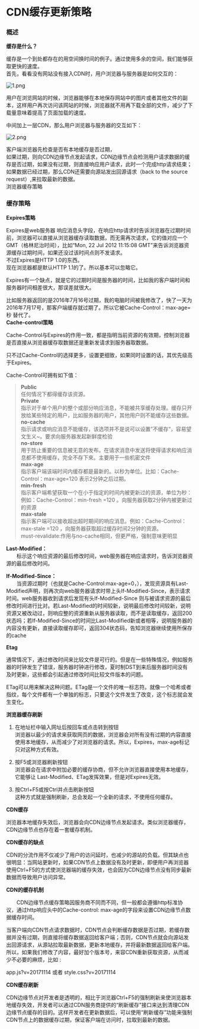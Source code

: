 # CDN缓存更新策略

### 概述

**缓存是什么？**

缓存是一个到处都存在的用空间换时间的例子。通过使用多余的空间，我们能够获取更快的速度。  
首先，看看没有网站没有接入CDN时，用户浏览器与服务器是如何交互的：

![](https://upload-images.jianshu.io/upload_images/6871092-c56c2322cfab46e6.png?imageMogr2/auto-orient/strip%7CimageView2/2/w/1240 "1.png")

用户在浏览网站的时候，浏览器能够在本地保存网站中的图片或者其他文件的副本，这样用户再次访问该网站的时候，浏览器就不用再下载全部的文件，减少了下载量意味着提高了页面加载的速度。

中间加上一层CDN，那么用户浏览器与服务器的交互如下：

![](https://upload-images.jianshu.io/upload_images/6871092-bf8e7a9758b9f75a.png?imageMogr2/auto-orient/strip%7CimageView2/2/w/1240 "2.png")

客户端浏览器先检查是否有本地缓存是否过期，  
如果过期，则向CDN边缘节点发起请求，CDN边缘节点会检测用户请求数据的缓存是否过期，如果没有过期，则直接响应用户请求，此时一个完成http请求结束；  
如果数据已经过期，那么CDN还需要向源站发出回源请求（back to the source request）,来拉取最新的数据。  
浏览器缓存策略



### 缓存策略



**Expires策略**

Expires是web服务器 响应消息头字段，在响应http请求时告诉浏览器在过期时间前，浏览器可以直接从浏览器缓存读取数据，而无需再次请求，它的值对应一个GMT（格林尼治时间），比如“Mon, 22 Jul 2012 11:15:08 GMT”来告诉浏览器资源缓存过期时间，如果还没过该时间点则不发请求。  
不过Expires是HTTP 1.0的东西。  
现在浏览器都是默认HTTP 1.1的了。所以基本可以忽略它。

Expires有一个缺点，就是它的过期时间是服务器的时间，比如我的客户端时间和服务器时间相差很大，那误差就很大。

比如服务器返回的是2016年7月16号过期，我的电脑时间被我修改了，快了一天为2016年7月17号，那客户端缓存就过期了。所以它被Cache-Control：max-age=秒 替代了。  
**Cache-control策略**

Cache-Control与Expires的作用一致，都是指明当前资源的有效期，控制浏览器是否直接从浏览器缓存取数据还是重新发请求到服务器取数据。

只不过Cache-Control的选择更多，设置更细致，如果同时设置的话，其优先级高于Expires。

Cache-Control可拥有如下值：

> **Public**  
> 任何情况下都得缓存该资源。  
> **Private**  
> 指示对于单个用户的整个或部分响应消息，不能被共享缓存处理。缓存只开放给某些特定的用户，比如服务器的用户，其他用户则不能缓存这些数据。  
> **no-cache**  
> 指示请求或响应消息不能缓存，该选项并不是说可以设置”不缓存“，容易望文生义~。要求向服务器发起新鲜度检验  
> **no-store**  
> 用于防止重要的信息被无意的发布。在请求消息中发送将使得请求和响应消息都不使用缓存，完全不存下來。主要用于一些机密文件  
> **max-age**  
> 指示客户端该端时间内缓存都是最新的。以秒为单位。比如：Cache-Control：max-age=120 表示2分钟之后过期。  
> **min-fresh**  
> 指示客户端希望获取一个在小于指定的时间内被更新过的资源，单位为秒：例如：Cache-Control：min-fresh =120 。向服务器获取2分钟内被更新过的资源  
> **max-stale**  
> 指示客户端可以接收超出超时期间的响应消息。例如：Cache-Control：max-stale =120 ，向服务器获取超过缓存时间2分钟的资源。  
> must-revalidate:作用与no-cache相同，但更严格，强制意味更明显

**Last-Modified：**  
　　标示这个响应资源的最后修改时间，web服务器在响应请求时，告诉浏览器资源的最后修改时间。

**If-Modified-Since：**  
　　当资源过期时（也就是Cache-Control:max-age=0，），发现资源具有Last-Modified声明，则再次向web服务器请求时带上头If-Modified-Since，表示请求时间。web服务器收到请求后发现有头If-Modified-Since 则与被请求资源的最后修改时间进行比对。若Last-Modified的时间较新，说明最后修改时间较新，说明资源又被改动过，则响应整的资源重新从服务器读取，而不是读取缓存，返回200状态吗；若If-Modified-Since的时间比Last-Modified新或者相等，说明服务器的内容没有更新，直接读取缓存即可，返回304状态码，告知浏览器继续使用所保存的cache

**Etag**

通常情况下，通过修改时间来比较文件是可行的。但是在一些特殊情况，例如服务器的时钟发生了错误，服务器时钟进行修改，夏时制DST到来后服务器时间没有及时更新，这些都会引起通过修改时间比较文件版本的问题。

ETag可以用来解决这种问题。ETag是一个文件的唯一标志符。就像一个哈希或者指纹，每个文件都有一个单独的标志，只要这个文件发生了改变，这个标志就会发生变化。

**浏览器缓存刷新**

1. 在地址栏中输入网址后按回车或点击转到按钮  
   浏览器以最少的请求来获取网页的数据，浏览器会对所有没有过期的内容直接使用本地缓存，从而减少了对浏览器的请求。所以，Expires，max-age标记只对这种方式有效。

2. 按F5或浏览器刷新按钮  
   浏览器会在请求中附加必要的缓存协商，但不允许浏览器直接使用本地缓存，它能够让 Last-Modified、ETag发挥效果，但是对Expires无效。

3. 按Ctrl+F5或按Ctrl并点击刷新按钮  
   这种方式就是强制刷新，总会发起一个全新的请求，不使用任何缓存。

**CDN缓存**

浏览器本地缓存失效后，浏览器会向CDN边缘节点发起请求。类似浏览器缓存，CDN边缘节点也存在着一套缓存机制。

**CDN缓存的缺点**

CDN的分流作用不仅减少了用户的访问延时，也减少的源站的负载。但其缺点也很明显：当网站更新时，如果CDN节点上数据没有及时更新，即便用户再浏览器使用Ctrl+F5的方式使浏览器端的缓存失效，也会因为CDN边缘节点没有同步最新数据而导致用户访问异常。

**CDN的缓存机制**

　　CDN边缘节点缓存策略因服务商不同而不同，但一般都会遵循http标准协议，通过http响应头中的Cache-control: max-age的字段来设置CDN边缘节点数据缓存时间。

当客户端向CDN节点请求数据时，CDN节点会判断缓存数据是否过期，若缓存数据并没有过期，则直接将缓存数据返回给客户端；否则，CDN节点就会向源站发出回源请求，从源站拉取最新数据，更新本地缓存，并将最新数据返回给客户端。所以，如果我们修改了内容，最好加个版本号，来容CDN重新获取资源，从而减少不必要的麻烦，比如 :

app.js?v=20171114 或者 style.css?v=20171114

**CDN缓存刷新**

CDN边缘节点对开发者是透明的，相比于浏览器Ctrl+F5的强制刷新来使浏览器本地缓存失效，开发者可以通过CDN服务商提供的“刷新缓存”接口来达到清理CDN边缘节点缓存的目的。这样开发者在更新数据后，可以使用“刷新缓存”功能来强制CDN节点上的数据缓存过期，保证客户端在访问时，拉取到最新的数据。

